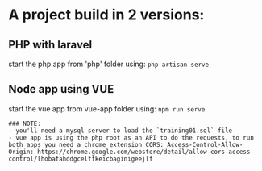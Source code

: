 # A project build in 2 versions:
## PHP with laravel 
start the php app from 'php' folder using: `php artisan serve`
## Node app using VUE
start the vue app from vue-app folder using: `npm run serve`


    ### NOTE:
    - you'll need a mysql server to load the `training01.sql` file
    - vue app is using the php root as an API to do the requests, to run both apps you need a chrome extension CORS: Access-Control-Allow-Origin: https://chrome.google.com/webstore/detail/allow-cors-access-control/lhobafahddgcelffkeicbaginigeejlf
